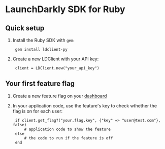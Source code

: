 LaunchDarkly SDK for Ruby
===========================

Quick setup
-----------

1. Install the Ruby SDK with `gem`

        gem install ldclient-py

2. Create a new LDClient with your API key:

        client = LDClient.new("your_api_key")

Your first feature flag
-----------------------

1. Create a new feature flag on your [dashboard](https://app.launchdarkly.com)
2. In your application code, use the feature's key to check wthether the flag is on for each user:

        if client.get_flag?("your.flag.key", {"key" => "user@test.com"}, false)
            # application code to show the feature
        else
            # the code to run if the feature is off
        end